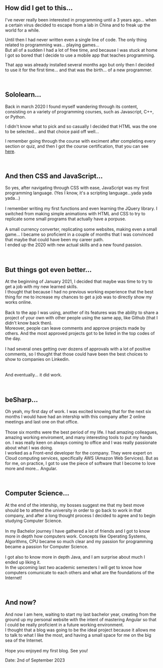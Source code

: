 ## How did I get to this...
I've never really been interested in programming until a 3 years ago... when a certain virus decided to escape from a lab in China and to freak up the world for a while.

Until then I had never written even a single line of code. The only thing related to programming was... playing games...<br>
But all of a sudden I had a lot of free time, and because I was stuck at home I got so bored that I decide to use a mobile app that teaches programming.

That app was already installed several months ago but only then I decided to use it for the first time... and that was the birth... of a new programmer.

<br />

## Sololearn...
Back in march 2020 I found myself wandering through its content, consisting on a variety of programming courses, such as Javascript, C++, or Python.

I didn't know what to pick and so casually I decided that HTML was the one to be selected... and that choice paid off well...

I remember going through the course with exciment after completing every section or quiz, and then I got the course certification, that you can see [here](https://www.sololearn.com/Certificate/CT-JEMFLG8Y/pdf).

<br />

## And then CSS and JavaScript...
So yes, after navigating through CSS with ease, JavaScript was my first programming language. (Yes I know, it's a scripting language...yada yada yada...)<br /><br />
I remember writing my first functions and even learning the JQuery library. I switched from making simple animations with HTML and CSS to try to replicate some small programs that actually have a porpuse.
<br /><br />
A small currency converter, replicating some websites, making even a small game... I became so proficient in a couple of months that I was convinced that maybe that could have been my career path.
<br />
I ended up the 2020 with new actual skills and a new found passion.

<br />

## But things got even better...
At the beginning of January 2021, I decided that maybe was time to try to get a job with my new learned skills.<br />
I thought that because I had no previous working experience that the best thing for me to increase my chances to get a job
was to directly show my works online.
<br /><br />
Back to the app I was using, another of its features was the ability to share a project of your own with other people using the same app, 
like Github (that I didn't know back then).<br />
Moreover, people can leave comments and approve projects made by others. And the most approved projects got to be listed in the top codes of the day.
<br /><br />
I had several ones getting over dozens of approvals with a lot of positive comments, so I thought that those could have been the best choices to show to companies on Linkedin.  
<br /><br />
And eventually... it did work.

<br />

## beSharp...
Oh yeah, my first day of work. I was excited knowing that for the next six months I would have had an intership with this company after 2 online meetings and last one on that office.
<br /><br />
Those six months were the best period of my life. I had amazing colleagues, amazing working enviroment, and many interesting tools to put my hands on. I was really keen on always coming to office and I was really passionate about what I was doing.
<br />
I worked as a Front-end developer for the company. They were expert on Cloud computing services, specifically AWS (Amazon Web Services).
But as for me, on practice, I got to use the piece of software that I become to love more and more... Angular.

<br />

## Computer Science...
At the end of the intership, my bosses suggest me that my best move should be to attend the university in order to go back to work in that company, and after a long thought process I decided to agree and to begin studying Computer Science.
<br /><br />
In my Bachelor journey I have gathered a lot of friends and I got to know more in depth how computers work. Concepts like Operating Systems, Algorithms, CPU became so much clear and my passion for programming became a passion for Computer Science.
<br /><br />
I got also to know more in depth Java, and I am surprise about much I ended up liking it.
<br />
In the upcoming last two academic semesters I will get to know how computers comunicate to each others and what are the foundations of the Internet!


<br />

## And now?
And now I am here, waiting to start my last bachelor year, creating from the ground up my personal website with the intent of mastering Angular so that I could be really proficient in a future working environment.
<br />
I thought that a blog was going to be the ideal project because it allows me to talk to what I like the most, and having a small space for me on the big sea of the Internet.
<br /><br />
Hope you enjoyed my first blog. See you!


Date: 2nd of September 2023

